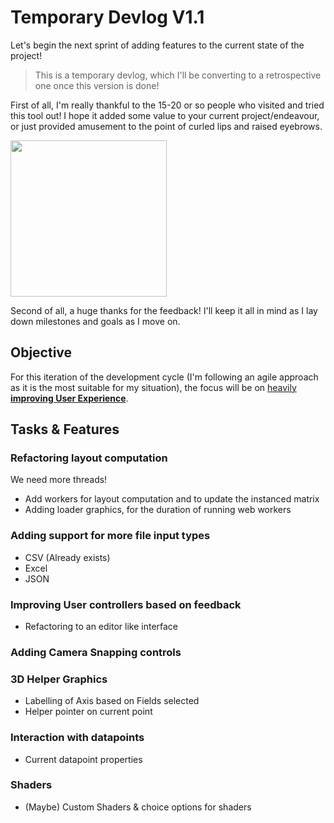# Temporary Devlog V1.1

Let's begin the next sprint of adding features to the current state of the project!

> This is a temporary devlog, which I'll be converting to a retrospective one once this version is done!

First of all, I'm really thankful to the 15-20 or so people who visited and tried this tool out! I hope it added some value to your current project/endeavour, or just provided amusement to the point of curled lips and raised eyebrows.

<img src="https://c.tenor.com/1weNCYu3iQkAAAAC/tenor.gif" width=250>

Second of all, a huge thanks for the feedback! I'll keep it all in mind as I lay down milestones and goals as I move on.

## Objective
For this iteration of the development cycle (I'm following an agile approach as it is the most suitable for my situation), the focus will be on <u>heavily **improving User Experience**</u>.

## Tasks & Features

### Refactoring layout computation 

We need more threads!
- Add workers for layout computation and to update the instanced matrix
- Adding loader graphics, for the duration of running web workers

### Adding support for more file input types
- CSV (Already exists)
- Excel
- JSON

### Improving User controllers based on feedback
- Refactoring to an editor like interface

### Adding Camera Snapping controls

### 3D Helper Graphics 
- Labelling of Axis based on Fields selected
- Helper pointer on current point


### Interaction with datapoints
- Current datapoint properties


### Shaders
- (Maybe) Custom Shaders & choice options for shaders